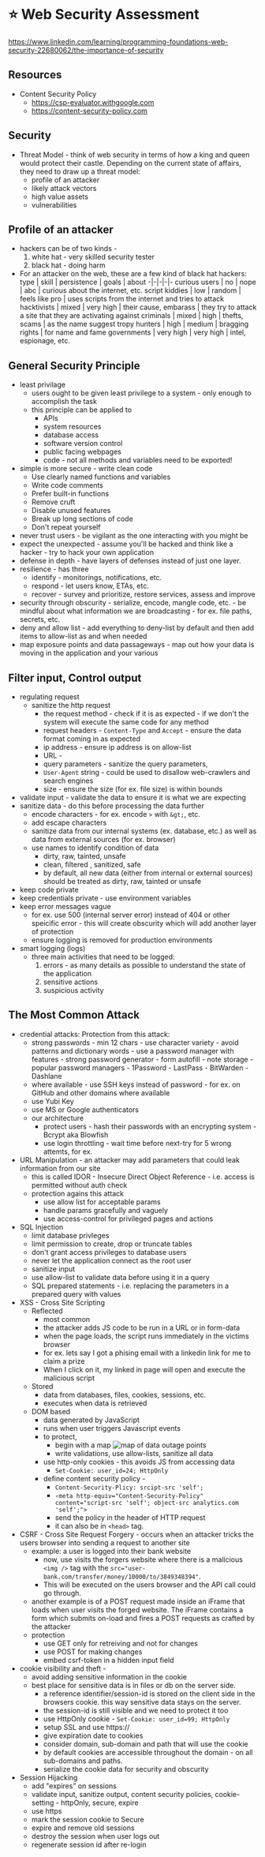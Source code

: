 # ⭐️ Web Security Assessment
https://www.linkedin.com/learning/programming-foundations-web-security-22680062/the-importance-of-security

## Resources
- Content Security Policy 
    - https://csp-evaluator.withgoogle.com
    - https://content-security-policy.com


## Security
- Threat Model - think of web security in terms of how a king and queen would protect their castle.  Depending on the current state of affairs, they need to draw up a threat model:
    - profile of an attacker
    - likely attack vectors
    - high value assets
    - vulnerabilities

## Profile of an attacker
- hackers can be of two kinds - 
    1. white hat - very skilled security tester
    1. black hat - doing harm
- For an attacker on the web, these are a few kind of black hat hackers:
    type | skill | persistence | goals | about
    -|-|-|-|-
    curious users | no | nope | abc | curious about the internet, etc.
    script kiddies | low | random | feels like pro | uses scripts from the internet and tries to attack
    hacktivists | mixed | very high | their cause, embarass | they try to attack a site that they are activating against
    criminals | mixed | high | thefts, scams | as the name suggest
    tropy hunters | high | medium | bragging rights | for name and fame
    governments | very high | very high | intel, espionage, etc.

## General Security Principle
- least privilage 
    - users ought to be given least privilege to a system - only enough to accomplish the task
    - this principle can be applied to
        - APIs
        - system resources
        - database access
        - software version control
        - public facing webpages
        - code - not all methods and variables need to be exported!
- simple is more secure - write clean code
    - Use clearly named functions and variables
    - Write code comments
    - Prefer built-in functions
    - Remove cruft
    - Disable unused features
    - Break up long sections of code
    - Don't repeat yourself
- never trust users - be vigilant as the one interacting with you might be 
- expect the unexpected - assume you'll be hacked and think like a hacker - try to hack your own application
- defense in depth - have layers of defenses instead of just one layer.
- resilience - has three 
    - identify - monitorings, notifications, etc.
    - respond - let users know, ETAs, etc.
    - recover - survey and prioritize, restore services, assess and improve
- security through obscurity - serialize, encode, mangle code, etc. - be mindful about what information we are broadcasting - for ex. file paths, secrets, etc.
- deny and allow list - add everything to deny-list by default and then add items to allow-list as and when needed
- map exposure points and data passageways - map out how your data is moving in the application and your various

## Filter input, Control output
- regulating request
    - sanitize the http request
        - the request method - check if it is as expected - if we don't the system will execute the same code for any method
        -  request headers - `Content-Type` and `Accept` - ensure the data format coming in as expected
        - ip address - ensure ip address is on allow-list
        - URL - 
        - query parameters - sanitize the query parameters, 
        - `User-Agent` string - could be used to disallow web-crawlers and search engines
        - size - ensure the size (for ex. file size) is within bounds
- validate input - validate the data to ensure it is what we are expecting
- sanitize data - do this before processing the data further
    - encode characters - for ex. encode `>` with `&gt;`, etc.
    - add escape characters
    - sanitize data from our internal systems (ex. database, etc.) as well as data from external sources (for ex. browser)
    - use names to identify condition of data
        - dirty, raw, tainted, unsafe 
        - clean, filtered , sanitized, safe 
        - by default, all new data (either from internal or external sources) should be treated as dirty, raw, tainted or unsafe
- keep code private
- keep credentials private - use environment variables
- keep error messages vague 
    - for ex. use 500 (internal server error) instead of 404 or other speicific error - this will create obscurity which will add another layer of protection
    - ensure logging is removed for production environments
- smart logging (logs)
    - three main activities that need to be logged:
        1. errors - as many details as possible to understand the state of the application 
        1. sensitive actions
        1. suspicious activity

## The Most Common Attack
- credential attacks: Protection from this attack:
    - strong passwords
            - min 12 chars
            - use character variety
            - avoid patterns and dictionary words
            - use a password manager with features
                - strong password generator
                - form autofill
                - note storage
            - popular password managers
                - 1Password
                - LastPass
                - BitWarden
                - Dashlane
    - where available - use SSH keys instead of password - for ex. on GitHub and other domains where available
    - use Yubi Key 
    - use MS or Google authenticators 
    - our architecture
        - protect users - hash their passwords with an encrypting system - Bcrypt aka Blowfish
        - use login throttling - wait time before next-try for 5 wrong attemts, for ex.
- URL Manipulation - an attacker may add parameters that could leak information from our site
    - this is called IDOR - Insecure Direct Object Reference - i.e. access is permitted without auth check
    - protection agains this attack
        - use allow list for acceptable params
        - handle params gracefully and vaguely
        - use access-control for privileged pages and actions
- SQL Injection
    - limit database privleges
    - limit permission to create, drop or truncate tables
    - don't grant access privileges to database users
    - never let the application connect as the root user
    - sanitize input
    - use allow-list to validate data before using it in a query
    - SQL prepared statements - i.e. replacing the parameters in a prepared query with values
- XSS - Cross Site Scripting
    - Reflected
        - most common
        - the attacker adds JS code to be run in a URL or in form-data
        - when the page loads, the script runs immediately in the victims browser
        - for ex. lets say I got a phising email with a linkedin link for me to claim a prize
        - When I click on it, my linked in page will open and execute the malicious script 
    - Stored
        - data from databases, files, cookies, sessions, etc.
        - executes when data is retrieved
    - DOM based
        - data generated by JavaScript
        - runs when user triggers Javascript events
        - to protect, 
            - begin with a map ![map](image.png) of data outage points
            -  write validations, use allow-lists, sanitize all data
        - use http-only cookies - this avoids JS from accessing data
            - `Set-Cookie: user_id=24; HttpOnly`
        - define content security policy - 
            - `Content-Security-Plicy: srcipt-src 'self'; `
            - `‹meta http-equiv="Content-Security-Policy" content="script-src 'self'; object-src analytics.com 'self';">`
            - send the policy in the header of HTTP request
            - it can also be in `<head>` tag.
- CSRF - Cross Site Request Forgery - occurs when an attacker tricks the users browser into sending a request to another site
    - example: a user is logged into their bank website
        - now, use visits the forgers website where there is a malicious `<img />` tag with the `src="user-bank.com/transfer/money/10000/to/3849348394"`.  
        - This will be executed on the users browser and the API call could go through.
    - another example is of a POST request made inside an iFrame that loads when user visits the forged website.  The iFrame contains a form which submits on-load and fires a POST requests as crafted by the attacker
    - protection
        - use GET only for retreiving and not for changes
        - use POST for making changes
        - embed csrf-token in a hidden input field
- cookie visibility and theft - 
    - avoid adding sensitive information in the cookie
    - best place for sensitive data is in files or db on the server side.
        - a reference identifier/session-id is stored on the client side in the browsers cookie. this way sensitive data stays on the server.
        - the session-id is still visible and we need to protect it too
        - use HttpOnly cookie - `Set-Cookie: user_id=99; HttpOnly`
        - setup SSL and use https://
        - give expiration date to cookies
        - consider domain, sub-domain and path that will use the cookie
        - by default cookies are accessible throughout the domain - on all sub-domains and paths.
        - serialize the cookie data for security and obscurity
- Session Hijacking
    - add "expires" on sessions
    - validate input, sanitize output, content security policies, cookie-setting - httpOnly, secure, expire
    - use https
    - mark the session cookie to Secure
    - expire and remove old sessions
    - destroy the session when user logs out
    - regenerate session id after re-login
    



    


